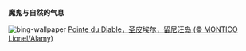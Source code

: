 
**魔鬼与自然的气息**

![bing-wallpaper](https://www.bing.com/th?id=OHR.PointeDiable_ZH-CN0610493136_1920x1080.jpg)
[Pointe du Diable，圣皮埃尔，留尼汪岛 (© MONTICO Lionel/Alamy)](https://www.bing.com/search?q=%E7%95%99%E5%B0%BC%E6%B1%AA%E5%B2%9B&amp;form=hpcapt&amp;mkt=zh-cn)
  